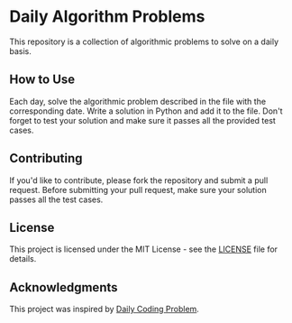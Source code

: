 # Daily Algorithm Problems

This repository is a collection of algorithmic problems to solve on a daily basis.

## How to Use

Each day, solve the algorithmic problem described in the file with the corresponding date. Write a solution in Python and add it to the file. Don't forget to test your solution and make sure it passes all the provided test cases.

## Contributing

If you'd like to contribute, please fork the repository and submit a pull request. Before submitting your pull request, make sure your solution passes all the test cases.

## License

This project is licensed under the MIT License - see the [LICENSE](LICENSE) file for details.

## Acknowledgments

This project was inspired by [Daily Coding Problem](https://www.dailycodingproblem.com/).
